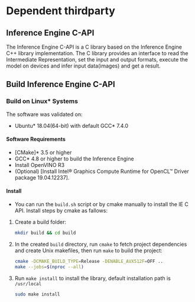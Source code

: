 # Dependent thirdparty

## Inference Engine C-API

The Inference Engine C-API is a C library  based on the Inference Engine C++ library implementation. The C library provides an interface to read the Intermediate Representation, set the input and output formats,  execute the model on devices and infer input data(images) and get a result.

## Build Inference Engine C-API

### Build on Linux\* Systems

The software was validated on:

- Ubuntu* 18.04(64-bit) with default GCC* 7.4.0

#### Software Requirements

- [CMake]\* 3.5 or higher
- GCC\* 4.8 or higher to build the Inference Engine
- Install OpenVINO R3
- (Optional) [Install Intel® Graphics Compute Runtime for OpenCL™ Driver package 19.04.12237].

#### Install

- You can run the `build.sh` script or by cmake manually to install the IE C API. Install steps by cmake as fallows:

1. Create a build folder:

   ```sh
   mkdir build && cd build
   ```
2. In the created `build` directory, run `cmake` to fetch project dependencies and create Unix makefiles, then run `make` to build the project:

   ```sh
   cmake -DCMAKE_BUILD_TYPE=Release -DENABLE_AVX512F=OFF ..
   make --jobs=$(nproc --all)
   ```
3. Run `make install` to install the library, default installation path is `/usr/local`

   ```sh
   sudo make install
   ```
